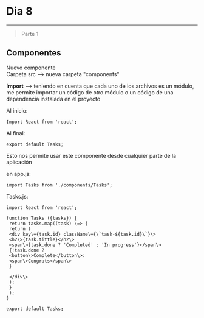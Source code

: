 # Dia 8
---

> Parte 1

## Componentes

Nuevo componente  
Carpeta src --> nueva carpeta "components"

**Import** --> teniendo en cuenta que cada uno de los archivos es un módulo, me permite importar un código de otro módulo o un código de una dependencia instalada en el proyecto

Al inicio:
```
Import React from 'react';
```

Al final:
```
export default Tasks;
```

Esto nos permite usar este componente desde cualquier parte de la aplicación

en app.js:  
```
import Tasks from './components/Tasks';
```

Tasks.js:
```
import React from 'react';

function Tasks ({tasks}) {
 return tasks.map((task) \=> {
 return (
 <div key\={task.id} className\={\`task-${task.id}\`}\>
 <h2\>{task.tittle}</h2\>
 <span\>{task.done ? 'Completed' : 'In progress'}</span\>
 {!task.done ?
 <button\>Complete</button\>:
 <span\>Congrats</span\>
 }

 </div\>
 ); 
 }
 );
}

export default Tasks;
```

